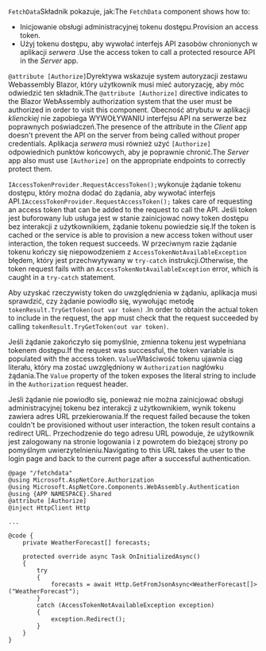 <span data-ttu-id="36b55-101">`FetchData`Składnik pokazuje, jak:</span><span class="sxs-lookup"><span data-stu-id="36b55-101">The `FetchData` component shows how to:</span></span>

* <span data-ttu-id="36b55-102">Inicjowanie obsługi administracyjnej tokenu dostępu.</span><span class="sxs-lookup"><span data-stu-id="36b55-102">Provision an access token.</span></span>
* <span data-ttu-id="36b55-103">Użyj tokenu dostępu, aby wywołać interfejs API zasobów chronionych w aplikacji *serwera* .</span><span class="sxs-lookup"><span data-stu-id="36b55-103">Use the access token to call a protected resource API in the *Server* app.</span></span>

<span data-ttu-id="36b55-104">`@attribute [Authorize]`Dyrektywa wskazuje system autoryzacji zestawu Webassembly Blazor, który użytkownik musi mieć autoryzację, aby móc odwiedzić ten składnik.</span><span class="sxs-lookup"><span data-stu-id="36b55-104">The `@attribute [Authorize]` directive indicates to the Blazor WebAssembly authorization system that the user must be authorized in order to visit this component.</span></span> <span data-ttu-id="36b55-105">Obecność atrybutu w aplikacji *klienckiej* nie zapobiega WYWOŁYWANIU interfejsu API na serwerze bez poprawnych poświadczeń.</span><span class="sxs-lookup"><span data-stu-id="36b55-105">The presence of the attribute in the *Client* app doesn't prevent the API on the server from being called without proper credentials.</span></span> <span data-ttu-id="36b55-106">Aplikacja *serwera* musi również użyć `[Authorize]` odpowiednich punktów końcowych, aby je poprawnie chronić.</span><span class="sxs-lookup"><span data-stu-id="36b55-106">The *Server* app also must use `[Authorize]` on the appropriate endpoints to correctly protect them.</span></span>

<span data-ttu-id="36b55-107">`IAccessTokenProvider.RequestAccessToken();`wykonuje żądanie tokenu dostępu, który można dodać do żądania, aby wywołać interfejs API.</span><span class="sxs-lookup"><span data-stu-id="36b55-107">`IAccessTokenProvider.RequestAccessToken();` takes care of requesting an access token that can be added to the request to call the API.</span></span> <span data-ttu-id="36b55-108">Jeśli token jest buforowany lub usługa jest w stanie zainicjować nowy token dostępu bez interakcji z użytkownikiem, żądanie tokenu powiedzie się.</span><span class="sxs-lookup"><span data-stu-id="36b55-108">If the token is cached or the service is able to provision a new access token without user interaction, the token request succeeds.</span></span> <span data-ttu-id="36b55-109">W przeciwnym razie żądanie tokenu kończy się niepowodzeniem z `AccessTokenNotAvailableException` błędem, który jest przechwytywany w `try-catch` instrukcji.</span><span class="sxs-lookup"><span data-stu-id="36b55-109">Otherwise, the token request fails with an `AccessTokenNotAvailableException` error, which is caught in a `try-catch` statement.</span></span>

<span data-ttu-id="36b55-110">Aby uzyskać rzeczywisty token do uwzględnienia w żądaniu, aplikacja musi sprawdzić, czy żądanie powiodło się, wywołując metodę `tokenResult.TryGetToken(out var token)` .</span><span class="sxs-lookup"><span data-stu-id="36b55-110">In order to obtain the actual token to include in the request, the app must check that the request succeeded by calling `tokenResult.TryGetToken(out var token)`.</span></span> 

<span data-ttu-id="36b55-111">Jeśli żądanie zakończyło się pomyślnie, zmienna tokenu jest wypełniana tokenem dostępu.</span><span class="sxs-lookup"><span data-stu-id="36b55-111">If the request was successful, the token variable is populated with the access token.</span></span> <span data-ttu-id="36b55-112">`Value`Właściwość tokenu ujawnia ciąg literału, który ma zostać uwzględniony w `Authorization` nagłówku żądania.</span><span class="sxs-lookup"><span data-stu-id="36b55-112">The `Value` property of the token exposes the literal string to include in the `Authorization` request header.</span></span>

<span data-ttu-id="36b55-113">Jeśli żądanie nie powiodło się, ponieważ nie można zainicjować obsługi administracyjnej tokenu bez interakcji z użytkownikiem, wynik tokenu zawiera adres URL przekierowania.</span><span class="sxs-lookup"><span data-stu-id="36b55-113">If the request failed because the token couldn't be provisioned without user interaction, the token result contains a redirect URL.</span></span> <span data-ttu-id="36b55-114">Przechodzenie do tego adresu URL powoduje, że użytkownik jest zalogowany na stronie logowania i z powrotem do bieżącej strony po pomyślnym uwierzytelnieniu.</span><span class="sxs-lookup"><span data-stu-id="36b55-114">Navigating to this URL takes the user to the login page and back to the current page after a successful authentication.</span></span>

```razor
@page "/fetchdata"
@using Microsoft.AspNetCore.Authorization
@using Microsoft.AspNetCore.Components.WebAssembly.Authentication
@using {APP NAMESPACE}.Shared
@attribute [Authorize]
@inject HttpClient Http

...

@code {
    private WeatherForecast[] forecasts;

    protected override async Task OnInitializedAsync()
    {
        try
        {
            forecasts = await Http.GetFromJsonAsync<WeatherForecast[]>("WeatherForecast");
        }
        catch (AccessTokenNotAvailableException exception)
        {
            exception.Redirect();
        }
    }
}
```
